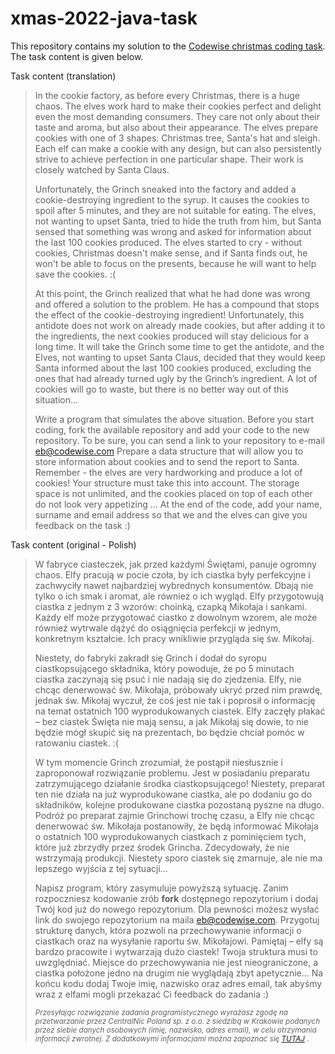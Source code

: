 # xmas-2022-java-task

This repository contains my solution to the [Codewise christmas coding task](https://codewise.com/christmas-task/). The
task content is given below.

Task content (translation)
> In the cookie factory, as before every Christmas, there is a huge chaos. The elves work hard to make their cookies
> perfect and delight even the most demanding consumers. They care not only about their taste and aroma, but also about
> their appearance. The elves prepare cookies with one of 3 shapes: Christmas tree, Santa's hat and sleigh. Each elf can
> make a cookie with any design, but can also persistently strive to achieve perfection in one particular shape. Their
> work is closely watched by Santa Claus.
>
> Unfortunately, the Grinch sneaked into the factory and added a cookie-destroying ingredient to the syrup. It causes
> the cookies to spoil after 5 minutes, and they are not suitable for eating. The elves, not wanting to upset Santa, tried
> to hide the truth from him, but Santa sensed that something was wrong and asked for information about the last 100
> cookies produced. The elves started to cry - without cookies, Christmas doesn't make sense, and if Santa finds out, he
> won't be able to focus on the presents, because he will want to help save the cookies. :(
>
> At this point, the Grinch realized that what he had done was wrong and offered a solution to the problem. He has a
> compound that stops the effect of the cookie-destroying ingredient! Unfortunately, this antidote does not work on
> already made cookies, but after adding it to the ingredients, the next cookies produced will stay delicious for a long
> time. It will take the Grinch some time to get the antidote, and the Elves, not wanting to upset Santa Claus, decided
> that they would keep Santa informed about the last 100 cookies produced, excluding the ones that had already turned ugly
> by the Grinch’s ingredient. A lot of cookies will go to waste, but there is no better way out of this situation...
>
> Write a program that simulates the above situation. Before you start coding, fork the available repository and add
> your code to the new repository. To be sure, you can send a link to your repository to e-mail eb@codewise.com Prepare a
> data structure that will allow you to store information about cookies and to send the report to Santa. Remember - the
> elves are very hardworking and produce a lot of cookies! Your structure must take this into account. The storage space
> is not unlimited, and the cookies placed on top of each other do not look very appetizing ... At the end of the code,
> add your name, surname and email address so that we and the elves can give you feedback on the task :)

Task content (original - Polish)
> W fabryce ciasteczek, jak przed każdymi Świętami, panuje ogromny chaos. Elfy pracują w pocie czoła, by ich ciastka
> były perfekcyjne i zachwyciły nawet najbardziej wybrednych konsumentów. Dbają nie tylko o ich smak i aromat, ale również
> o ich wygląd. Elfy przygotowują ciastka z jednym z 3 wzorów: choinką, czapką Mikołaja i sankami. Każdy elf może
> przygotować ciastko z dowolnym wzorem, ale może również wytrwale dążyć do osiągnięcia perfekcji w jednym, konkretnym
> kształcie. Ich pracy wnikliwie przygląda się św. Mikołaj.
>
> Niestety, do fabryki zakradł się Grinch i dodał do syropu ciastkopsującego składnika, który powoduje, że po 5 minutach
> ciastka zaczynają się psuć i nie nadają się do zjedzenia.
> Elfy, nie chcąc denerwować św. Mikołaja, próbowały ukryć przed nim prawdę, jednak św. Mikołaj wyczuł, że coś jest nie
> tak i poprosił o informację na temat ostatnich 100 wyprodukowanych ciastek. Elfy zaczęły płakać – bez ciastek Święta nie
> mają sensu, a jak Mikołaj się dowie, to nie będzie mógł skupić się na prezentach, bo będzie chciał pomóc w ratowaniu
> ciastek. :(
>
> W tym momencie Grinch zrozumiał, że postąpił niesłusznie i zaproponował rozwiązanie problemu. Jest w posiadaniu
> preparatu zatrzymującego działanie środka ciastkopsującego! Niestety, preparat ten nie działa na już wyprodukowane
> ciastka, ale po dodaniu go do składników, kolejne produkowane ciastka pozostaną pyszne na długo. Podróż po preparat
> zajmie Grinchowi trochę czasu, a Elfy nie chcąc denerwować św. Mikołaja postanowiły, że będą informować Mikołaja o
> ostatnich 100 wyprodukowanych ciastkach z pominięciem tych, które już zbrzydły przez środek Grincha. Zdecydowały, że nie
> wstrzymają produkcji. Niestety sporo ciastek się zmarnuje, ale nie ma lepszego wyjścia z tej sytuacji…
>
> Napisz program, który zasymuluje powyższą sytuację. Zanim rozpoczniesz kodowanie zrób **fork** dostępnego repozytorium
> i dodaj Twój kod już do nowego repozytorium. Dla pewności możesz wysłać link do swojego repozytorium na maila
> eb@codewise.com. Przygotuj strukturę danych, która pozwoli na przechowywanie informacji o ciastkach oraz na wysyłanie
> raportu św. Mikołajowi. Pamiętaj – elfy są bardzo pracowite i wytwarzają dużo ciastek! Twoja struktura musi to
> uwzględniać. Miejsce do przechowywania nie jest nieograniczone, a ciastka położone jedno na drugim nie wyglądają zbyt
> apetycznie… Na końcu kodu dodaj Twoje imię, nazwisko oraz adres email, tak abyśmy wraz z elfami mogli przekazać Ci
> feedback do zadania :)
>
> <sub>*Przesyłając rozwiązanie zadania programistycznego wyrażasz zgodę na przetwarzanie przez CentralNic Poland sp. z
o.o. z siedzibą w Krakowie podanych przez siebie danych osobowych (imię, nazwisko, adres email), w celu otrzymania
informacji zwrotnej. Z dodatkowymi informacjami można zapoznać się [TUTAJ](https://codewise.com/christmas-task/consent/)
.*</sub>
